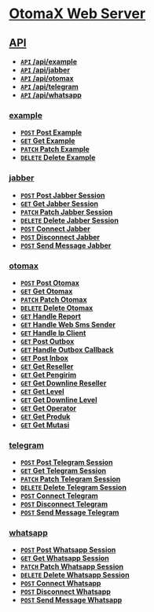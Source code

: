 # [OtomaX Web Server](#)

## [API](#)
- **[<code>API</code> /api/example](#)**
- **[<code>API</code> /api/jabber](#)**
- **[<code>API</code> /api/otomax](#)**
- **[<code>API</code> /api/telegram](#)**
- **[<code>API</code> /api/whatsapp](#)**

### [example](#)
- **[<code>POST</code> Post Example](./docs/example/post-example.md)**
- **[<code>GET</code> Get Example](./docs/example/get-example.md)**
- **[<code>PATCH</code> Patch Example](./docs/example/patch-example.md)**
- **[<code>DELETE</code> Delete Example](./docs/example/delete-example.md)**

### [jabber](#)
- **[<code>POST</code> Post Jabber Session](./docs/jabber/post-jabber-session.md)**
- **[<code>GET</code> Get Jabber Session](./docs/jabber/get-jabber-session.md)**
- **[<code>PATCH</code> Patch Jabber Session](./docs/jabber/patch-jabber-session.md)**
- **[<code>DELETE</code> Delete Jabber Session](./docs/jabber/delete-jabber-session.md)**
- **[<code>POST</code> Connect Jabber](./docs/jabber/connect-jabber.md)**
- **[<code>POST</code> Disconnect Jabber](./docs/jabber/disconnect-jabber.md)**
- **[<code>POST</code> Send Message Jabber](./docs/jabber/send-message-jabber.md)**

### [otomax](#)
- **[<code>POST</code> Post Otomax](./docs/otomax/post-otomax.md)**
- **[<code>GET</code> Get Otomax](./docs/otomax/get-otomax.md)**
- **[<code>PATCH</code> Patch Otomax](./docs/otomax/patch-otomax.md)**
- **[<code>DELETE</code> Delete Otomax](./docs/otomax/delete-otomax.md)**
- **[<code>GET</code> Handle Report](./docs/otomax/handle-report.md)**
- **[<code>GET</code> Handle Web Sms Sender](./docs/otomax/handle-web-sms-sender.md)**
- **[<code>GET</code> Handle Ip Client](./docs/otomax/handle-ip-client.md)**
- **[<code>GET</code> Post Outbox](./docs/otomax/post-outbox.md)**
- **[<code>GET</code> Handle Outbox Callback](./docs/otomax/handle-outbox-callback.md)**
- **[<code>GET</code> Post Inbox](./docs/otomax/post-inbox.md)**
- **[<code>GET</code> Get Reseller](./docs/otomax/get-reseller.md)**
- **[<code>GET</code> Get Pengirim](./docs/otomax/get-pengirim.md)**
- **[<code>GET</code> Get Downline Reseller](./docs/otomax/get-downline-reseller.md)**
- **[<code>GET</code> Get Level](./docs/otomax/get-level.md)**
- **[<code>GET</code> Get Downline Level](./docs/otomax/get-downline-level.md)**
- **[<code>GET</code> Get Operator](./docs/otomax/get-operator.md)**
- **[<code>GET</code> Get Produk](./docs/otomax/get-produk.md)**
- **[<code>GET</code> Get Mutasi](./docs/otomax/get-mutasi.md)**

### [telegram](#)
- **[<code>POST</code> Post Telegram Session](./docs/telegram/post-telegram-session.md)**
- **[<code>GET</code> Get Telegram Session](./docs/telegram/get-telegram-session.md)**
- **[<code>PATCH</code> Patch Telegram Session](./docs/telegram/patch-telegram-session.md)**
- **[<code>DELETE</code> Delete Telegram Session](./docs/telegram/delete-telegram-session.md)**
- **[<code>POST</code> Connect Telegram](./docs/telegram/connect-telegram.md)**
- **[<code>POST</code> Disconnect Telegram](./docs/telegram/disconnect-telegram.md)**
- **[<code>POST</code> Send Message Telegram](./docs/telegram/send-message-telegram.md)**

### [whatsapp](#)
- **[<code>POST</code> Post Whatsapp Session](./docs/whatsapp/post-whatsapp-session.md)**
- **[<code>GET</code> Get Whatsapp Session](./docs/whatsapp/get-whatsapp-session.md)**
- **[<code>PATCH</code> Patch Whatsapp Session](./docs/whatsapp/patch-whatsapp-session.md)**
- **[<code>DELETE</code> Delete Whatsapp Session](./docs/whatsapp/delete-whatsapp-session.md)**
- **[<code>POST</code> Connect Whatsapp](./docs/whatsapp/connect-whatsapp.md)**
- **[<code>POST</code> Disconnect Whatsapp](./docs/whatsapp/disconnect-whatsapp.md)**
- **[<code>POST</code> Send Message Whatsapp](./docs/whatsapp/send-message-whatsapp.md)**

